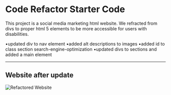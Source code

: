 # Code Refactor Starter Code
This project is a social media marketing html website. We refracted from divs to proper html 5 elements to be more accessible for users with disabilities. 

•updated div to nav element
•added alt descriptions to images
•added id to class section search-engine-optimization
•updated divs to sections and added a main element 

---
## Website after update

![Refactored Website](./assets/images/website-screenshot.png)

